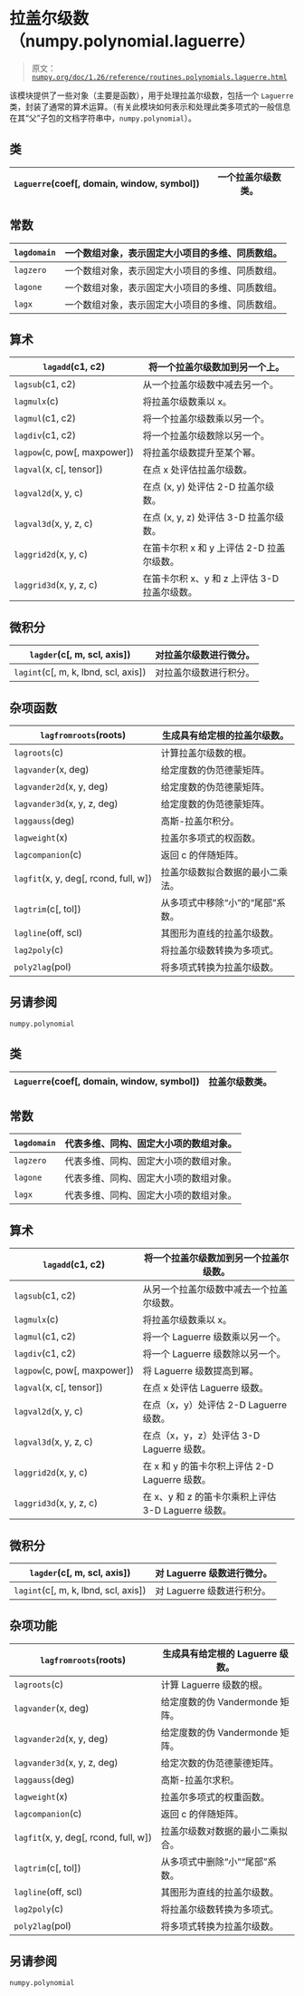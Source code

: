 # 拉盖尔级数（numpy.polynomial.laguerre）

> 原文：[`numpy.org/doc/1.26/reference/routines.polynomials.laguerre.html`](https://numpy.org/doc/1.26/reference/routines.polynomials.laguerre.html)

该模块提供了一些对象（主要是函数），用于处理拉盖尔级数，包括一个 `Laguerre` 类，封装了通常的算术运算。（有关此模块如何表示和处理此类多项式的一般信息在其“父”子包的文档字符串中，`numpy.polynomial`）。

## 类

| `Laguerre`(coef[, domain, window, symbol]) | 一个拉盖尔级数类。 |
| --- | --- |

## 常数

| `lagdomain` | 一个数组对象，表示固定大小项目的多维、同质数组。 |
| --- | --- |
| `lagzero` | 一个数组对象，表示固定大小项目的多维、同质数组。 |
| `lagone` | 一个数组对象，表示固定大小项目的多维、同质数组。 |
| `lagx` | 一个数组对象，表示固定大小项目的多维、同质数组。 |

## 算术

| `lagadd`(c1, c2) | 将一个拉盖尔级数加到另一个上。 |
| --- | --- |
| `lagsub`(c1, c2) | 从一个拉盖尔级数中减去另一个。 |
| `lagmulx`(c) | 将拉盖尔级数乘以 x。 |
| `lagmul`(c1, c2) | 将一个拉盖尔级数乘以另一个。 |
| `lagdiv`(c1, c2) | 将一个拉盖尔级数除以另一个。 |
| `lagpow`(c, pow[, maxpower]) | 将拉盖尔级数提升至某个幂。 |
| `lagval`(x, c[, tensor]) | 在点 x 处评估拉盖尔级数。 |
| `lagval2d`(x, y, c) | 在点 (x, y) 处评估 2-D 拉盖尔级数。 |
| `lagval3d`(x, y, z, c) | 在点 (x, y, z) 处评估 3-D 拉盖尔级数。 |
| `laggrid2d`(x, y, c) | 在笛卡尔积 x 和 y 上评估 2-D 拉盖尔级数。 |
| `laggrid3d`(x, y, z, c) | 在笛卡尔积 x、y 和 z 上评估 3-D 拉盖尔级数。 |

## 微积分

| `lagder`(c[, m, scl, axis]) | 对拉盖尔级数进行微分。 |
| --- | --- |
| `lagint`(c[, m, k, lbnd, scl, axis]) | 对拉盖尔级数进行积分。 |

## 杂项函数

| `lagfromroots`(roots) | 生成具有给定根的拉盖尔级数。 |
| --- | --- |
| `lagroots`(c) | 计算拉盖尔级数的根。 |
| `lagvander`(x, deg) | 给定度数的伪范德蒙矩阵。 |
| `lagvander2d`(x, y, deg) | 给定度数的伪范德蒙矩阵。 |
| `lagvander3d`(x, y, z, deg) | 给定度数的伪范德蒙矩阵。 |
| `laggauss`(deg) | 高斯-拉盖尔积分。 |
| `lagweight`(x) | 拉盖尔多项式的权函数。 |
| `lagcompanion`(c) | 返回 c 的伴随矩阵。 |
| `lagfit`(x, y, deg[, rcond, full, w]) | 拉盖尔级数拟合数据的最小二乘法。 |
| `lagtrim`(c[, tol]) | 从多项式中移除“小”的“尾部”系数。 |
| `lagline`(off, scl) | 其图形为直线的拉盖尔级数。 |
| `lag2poly`(c) | 将拉盖尔级数转换为多项式。 |
| `poly2lag`(pol) | 将多项式转换为拉盖尔级数。 |

## 另请参阅

`numpy.polynomial`

## 类

| `Laguerre`(coef[, domain, window, symbol]) | 拉盖尔级数类。 |
| --- | --- |

## 常数

| `lagdomain` | 代表多维、同构、固定大小项的数组对象。 |
| --- | --- |
| `lagzero` | 代表多维、同构、固定大小项的数组对象。 |
| `lagone` | 代表多维、同构、固定大小项的数组对象。 |
| `lagx` | 代表多维、同构、固定大小项的数组对象。 |

## 算术

| `lagadd`(c1, c2) | 将一个拉盖尔级数加到另一个拉盖尔级数。 |
| --- | --- |
| `lagsub`(c1, c2) | 从另一个拉盖尔级数中减去一个拉盖尔级数。 |
| `lagmulx`(c) | 将拉盖尔级数乘以 x。 |
| `lagmul`(c1, c2) | 将一个 Laguerre 级数乘以另一个。 |
| `lagdiv`(c1, c2) | 将一个 Laguerre 级数除以另一个。 |
| `lagpow`(c, pow[, maxpower]) | 将 Laguerre 级数提高到幂。 |
| `lagval`(x, c[, tensor]) | 在点 x 处评估 Laguerre 级数。 |
| `lagval2d`(x, y, c) | 在点（x，y）处评估 2-D Laguerre 级数。 |
| `lagval3d`(x, y, z, c) | 在点（x，y，z）处评估 3-D Laguerre 级数。 |
| `laggrid2d`(x, y, c) | 在 x 和 y 的笛卡尔积上评估 2-D Laguerre 级数。 |
| `laggrid3d`(x, y, z, c) | 在 x、y 和 z 的笛卡尔乘积上评估 3-D Laguerre 级数。 |

## 微积分

| `lagder`(c[, m, scl, axis]) | 对 Laguerre 级数进行微分。 |
| --- | --- |
| `lagint`(c[, m, k, lbnd, scl, axis]) | 对 Laguerre 级数进行积分。 |

## 杂项功能

| `lagfromroots`(roots) | 生成具有给定根的 Laguerre 级数。 |
| --- | --- |
| `lagroots`(c) | 计算 Laguerre 级数的根。 |
| `lagvander`(x, deg) | 给定度数的伪 Vandermonde 矩阵。 |
| `lagvander2d`(x, y, deg) | 给定度数的伪 Vandermonde 矩阵。 |
| `lagvander3d`(x, y, z, deg) | 给定次数的伪范德蒙德矩阵。 |
| `laggauss`(deg) | 高斯-拉盖尔求积。 |
| `lagweight`(x) | 拉盖尔多项式的权重函数。 |
| `lagcompanion`(c) | 返回 c 的伴随矩阵。 |
| `lagfit`(x, y, deg[, rcond, full, w]) | 拉盖尔级数对数据的最小二乘拟合。 |
| `lagtrim`(c[, tol]) | 从多项式中删除“小”“尾部”系数。 |
| `lagline`(off, scl) | 其图形为直线的拉盖尔级数。 |
| `lag2poly`(c) | 将拉盖尔级数转换为多项式。 |
| `poly2lag`(pol) | 将多项式转换为拉盖尔级数。 |

## 另请参阅

`numpy.polynomial`
